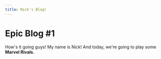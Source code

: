 ```yaml
---
title: Nick's Blog!
---
```


# Epic Blog #1
How's it going guys! My name is Nick! And today, we're going to play some **Marvel Rivals.**
